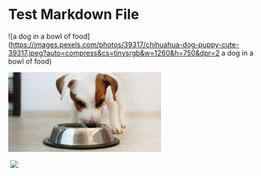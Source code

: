 # Test Markdown File

![a dog in a bowl of food](https://images.pexels.com/photos/39317/chihuahua-dog-puppy-cute-39317.jpeg?auto=compress&cs=tinysrgb&w=1260&h=750&dpr=2 a dog in a bowl of food)

![un perro parado en dos patas](https://github.com/sam9111/markdown-accessibility-helper/blob/main/puppy.jpeg?raw=true)


<img src="https://www.rd.com/wp-content/uploads/2018/02/04_Adorable-Puppy-Pictures-that-Will-Make-You-Melt_361302206_Grigorita-Ko.jpg?fit=700,467" alt="" >

<img src="https://cdn.royalcanin-weshare-online.io/UCImMmgBaxEApS7LuQnZ/v2/eukanuba-market-image-puppy-beagle?w=5596&h=2317&rect=574,77,1850,1045&auto=compress,enhance" >

